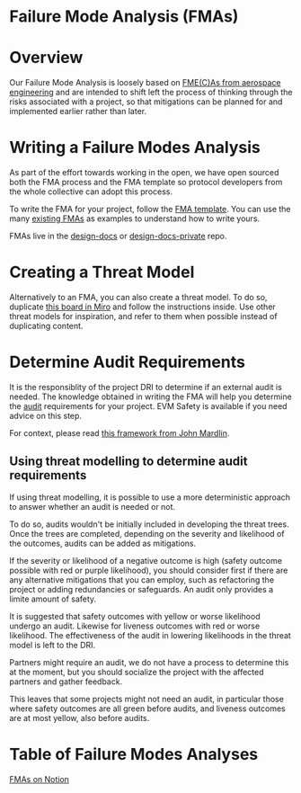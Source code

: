 # Failure Mode Analysis (FMAs)

# Overview
Our Failure Mode Analysis is loosely based on [FME(C)As from aerospace engineering](https://en.wikipedia.org/wiki/Failure_mode_and_effects_analysis) and are intended to shift left the process of thinking through the risks associated with a project, so that mitigations can be planned for and implemented earlier rather than later.

# Writing a Failure Modes Analysis
As part of the effort towards working in the open, we have open sourced both the FMA process and the FMA template so protocol developers from the whole collective can adopt this process. 

To write the FMA for your project, follow the [FMA template](https://github.com/ethereum-optimism/design-docs/blob/main/assets/fma-template.md). You can use the many [existing FMAs](https://github.com/ethereum-optimism/design-docs/tree/main/security) as examples to understand how to write yours.

FMAs live in the [design-docs](https://github.com/ethereum-optimism/design-docs/blob/main/security/failure-modes-analysis.md) or [design-docs-private](https://github.com/ethereum-optimism/design-docs-private) repo.

# Creating a Threat Model
Alternatively to an FMA, you can also create a threat model. To do so, duplicate [this board in Miro](https://miro.com/app/board/uXjVJZcWoL4=/?share_link_id=116069408256) and follow the instructions inside. Use other threat models for inspiration, and refer to them when possible instead of duplicating content.

# Determine Audit Requirements
It is the responsiblity of the project DRI to determine if an external audit is needed. The knowledge obtained in writing the FMA will help you determine the [audit](./audits.md) requirements for your project. EVM Safety is available if you need advice on this step.

For context, please read [this framework from John Mardlin](https://gov.optimism.io/t/op-labs-audit-framework-when-to-get-external-security-review-and-how-to-prepare-for-it/6864). 

## Using threat modelling to determine audit requirements

If using threat modelling, it is possible to use a more deterministic approach to answer whether an audit is needed or not.

To do so, audits wouldn't be initially included in developing the threat trees. Once the trees are completed, depending on the severity and likelihood of the outcomes, audits can be added as mitigations.

If the severity or likelihood of a negative outcome is high (safety outcome possible with red or purple likelihood), you should consider first if there are any alternative mitigations that you can employ, such as refactoring the project or adding redundancies or safeguards. An audit only provides a limite amount of safety.

It is suggested that safety outcomes with yellow or worse likelihood undergo an audit. Likewise for liveness outcomes with red or worse likelihood. The effectiveness of the audit in lowering likelihoods in the threat model is left to the DRI.

Partners might require an audit, we do not have a process to determine this at the moment, but you should socialize the project with the affected partners and gather feedback.

This leaves that some projects might not need an audit, in particular those where safety outcomes are all green before audits, and liveness outcomes are at most yellow, also before audits.

# Table of Failure Modes Analyses

[FMAs on Notion](https://www.notion.so/oplabs/Failure-Mode-Analyses-FMAs-1fb9f65a13e542e5b48af6c850763494?pvs=4#7279d87ce31644e4a725f837096bb24c)
